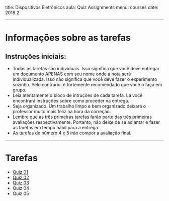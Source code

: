 title: Dispositivos Eletrônicos
aula: Quiz Assignments
menu: courses
date: 2018.2

---

Informações sobre as tarefas
============================

## Instruções iniciais:
* Todas as tarefas são individuais. Isso significa que você deve entregar um documento APENAS com seu nome onde a nota será individualizada. Isso não significa que você deve fazer o experimento sozinho. Pelo contrário, é fortemente recomendado que você o faça em grupo.
* Leia atentamente o bloco de intruções de cada tarefa. Lá você encontrará instruções sobre como proceder na entrega.
* Seja organizado. Um trabalho limpo e bem organizado deixará o professor muito mais feliz na hora da correção.
* Lembre que as três primeiras tarefas farão parte das três primeiras avaliações respectivamente. Portanto, não deixe de se adiantar e fazer as tarefas em tempo hábil para a entrega.
* As tarefas de número 4 e 5 irão compor a avaliação final.

---

# Tarefas

* [Quiz 01](/static/quiz/q1.pdf)
* [Quiz 02](/static/quiz/q2.pdf)
* [Quiz 03](/static/quiz/q3.pdf)
* Quiz 04
* Quiz 05

